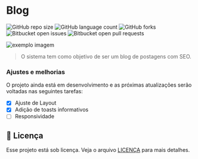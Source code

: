 # Blog

![GitHub repo size](https://img.shields.io/github/repo-size/jonatafsa/portal-tecnol-gico?style=for-the-badge)
![GitHub language count](https://img.shields.io/github/languages/count/jonatafsa/portal-tecnol-gico?style=for-the-badge)
![GitHub forks](https://img.shields.io/github/forks/jonatafsa/portal-tecnol-gico?style=for-the-badge)
![Bitbucket open issues](https://img.shields.io/bitbucket/issues/jonatafsa/portal-tecnol-gico?style=for-the-badge)
![Bitbucket open pull requests](https://img.shields.io/bitbucket/pr-raw/jonatafsa/portal-tecnol-gico?style=for-the-badge)

<img src="https://repository-images.githubusercontent.com/501789055/8531ad17-8ce1-4468-b87a-6d970dc0657d" alt="exemplo imagem">

> O sistema tem como objetivo de ser um blog de postagens com SEO.

### Ajustes e melhorias

O projeto ainda está em desenvolvimento e as próximas atualizações serão voltadas nas seguintes tarefas:

- [x] Ajuste de Layout
- [x] Adição de toasts informativos
- [ ] Responsividade

## 📝 Licença

Esse projeto está sob licença. Veja o arquivo [LICENÇA](LICENSE.md) para mais detalhes.

